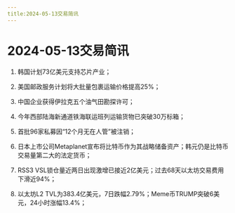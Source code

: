 ```yaml
---
title:2024-05-13交易简讯
---
```

# 2024-05-13交易简讯

1. 韩国计划73亿美元支持芯片产业；

2. 美国邮政服务计划将大批量包裹运输价格提高25%；

3. 中国企业获得伊拉克五个油气田勘探许可；

4. 今年西部陆海新通道铁海联运班列运输货物已突破30万标箱；

5. 首批96家私募因“12个月无在人管”被注销；

6. 日本上市公司Metaplanet宣布将比特币作为其战略储备资产；韩元仍是比特币交易量第二大的法定货币；

7. RSS3 VSL锁仓量近两日出现激增已接近2亿美元；过去68天以太坊交易费用下滑近94%；

8. 以太坊L2 TVL为383.4亿美元，7日跌幅2.79%；Meme币TRUMP突破6美元，24小时涨幅13.4%；